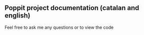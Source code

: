 ## Poppit project documentation (catalan and english)

Feel free to ask me any questions or to view the code

